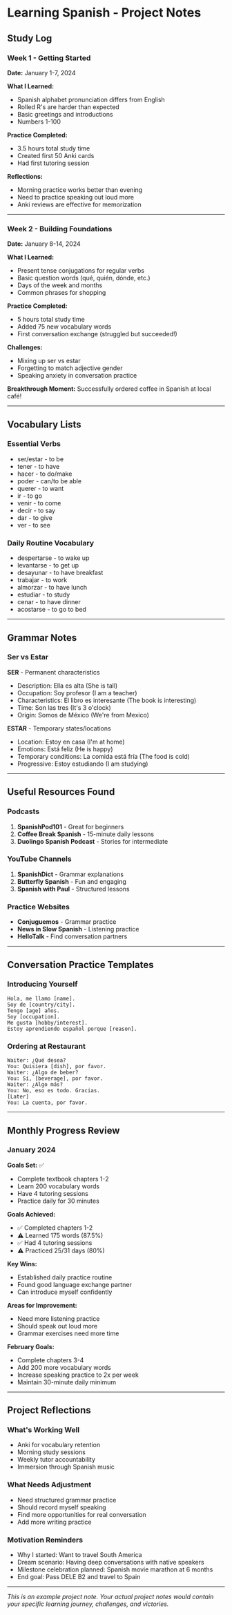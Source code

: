 # Learning Spanish - Project Notes

## Study Log

### Week 1 - Getting Started
**Date:** January 1-7, 2024

**What I Learned:**
- Spanish alphabet pronunciation differs from English
- Rolled R's are harder than expected
- Basic greetings and introductions
- Numbers 1-100

**Practice Completed:**
- 3.5 hours total study time
- Created first 50 Anki cards
- Had first tutoring session

**Reflections:**
- Morning practice works better than evening
- Need to practice speaking out loud more
- Anki reviews are effective for memorization

---

### Week 2 - Building Foundations
**Date:** January 8-14, 2024

**What I Learned:**
- Present tense conjugations for regular verbs
- Basic question words (qué, quién, dónde, etc.)
- Days of the week and months
- Common phrases for shopping

**Practice Completed:**
- 5 hours total study time
- Added 75 new vocabulary words
- First conversation exchange (struggled but succeeded!)

**Challenges:**
- Mixing up ser vs estar
- Forgetting to match adjective gender
- Speaking anxiety in conversation practice

**Breakthrough Moment:**
Successfully ordered coffee in Spanish at local café!

---

## Vocabulary Lists

### Essential Verbs
- ser/estar - to be
- tener - to have
- hacer - to do/make
- poder - can/to be able
- querer - to want
- ir - to go
- venir - to come
- decir - to say
- dar - to give
- ver - to see

### Daily Routine Vocabulary
- despertarse - to wake up
- levantarse - to get up
- desayunar - to have breakfast
- trabajar - to work
- almorzar - to have lunch
- estudiar - to study
- cenar - to have dinner
- acostarse - to go to bed

---

## Grammar Notes

### Ser vs Estar
**SER** - Permanent characteristics
- Description: Ella es alta (She is tall)
- Occupation: Soy profesor (I am a teacher)
- Characteristics: El libro es interesante (The book is interesting)
- Time: Son las tres (It's 3 o'clock)
- Origin: Somos de México (We're from Mexico)

**ESTAR** - Temporary states/locations
- Location: Estoy en casa (I'm at home)
- Emotions: Está feliz (He is happy)
- Temporary conditions: La comida está fría (The food is cold)
- Progressive: Estoy estudiando (I am studying)

---

## Useful Resources Found

### Podcasts
1. **SpanishPod101** - Great for beginners
2. **Coffee Break Spanish** - 15-minute daily lessons
3. **Duolingo Spanish Podcast** - Stories for intermediate

### YouTube Channels
1. **SpanishDict** - Grammar explanations
2. **Butterfly Spanish** - Fun and engaging
3. **Spanish with Paul** - Structured lessons

### Practice Websites
- **Conjuguemos** - Grammar practice
- **News in Slow Spanish** - Listening practice
- **HelloTalk** - Find conversation partners

---

## Conversation Practice Templates

### Introducing Yourself
```
Hola, me llamo [name].
Soy de [country/city].
Tengo [age] años.
Soy [occupation].
Me gusta [hobby/interest].
Estoy aprendiendo español porque [reason].
```

### Ordering at Restaurant
```
Waiter: ¿Qué desea?
You: Quisiera [dish], por favor.
Waiter: ¿Algo de beber?
You: Sí, [beverage], por favor.
Waiter: ¿Algo más?
You: No, eso es todo. Gracias.
[Later]
You: La cuenta, por favor.
```

---

## Monthly Progress Review

### January 2024
**Goals Set:** ✅ 
- Complete textbook chapters 1-2
- Learn 200 vocabulary words
- Have 4 tutoring sessions
- Practice daily for 30 minutes

**Goals Achieved:**
- ✅ Completed chapters 1-2
- ⚠️ Learned 175 words (87.5%)
- ✅ Had 4 tutoring sessions
- ⚠️ Practiced 25/31 days (80%)

**Key Wins:**
- Established daily practice routine
- Found good language exchange partner
- Can introduce myself confidently

**Areas for Improvement:**
- Need more listening practice
- Should speak out loud more
- Grammar exercises need more time

**February Goals:**
- Complete chapters 3-4
- Add 200 more vocabulary words
- Increase speaking practice to 2x per week
- Maintain 30-minute daily minimum

---

## Project Reflections

### What's Working Well
- Anki for vocabulary retention
- Morning study sessions
- Weekly tutor accountability
- Immersion through Spanish music

### What Needs Adjustment
- Need structured grammar practice
- Should record myself speaking
- Find more opportunities for real conversation
- Add more writing practice

### Motivation Reminders
- Why I started: Want to travel South America
- Dream scenario: Having deep conversations with native speakers
- Milestone celebration planned: Spanish movie marathon at 6 months
- End goal: Pass DELE B2 and travel to Spain

---

*This is an example project note. Your actual project notes would contain your specific learning journey, challenges, and victories.*